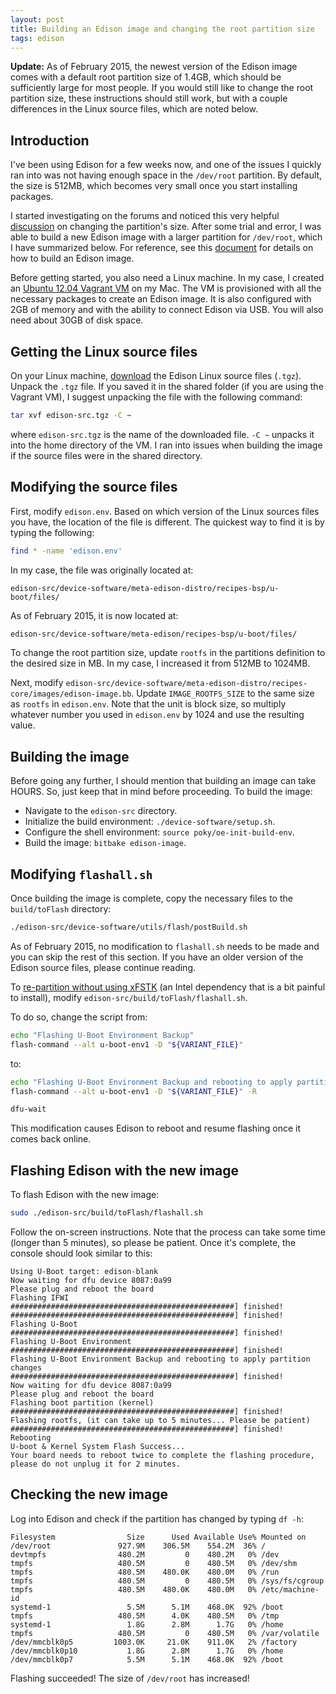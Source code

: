 ```yaml
---
layout: post
title: Building an Edison image and changing the root partition size
tags: edison
---
```


<div class="callout callout-info">
  <b>Update:</b> As of February 2015, the newest version of the Edison image comes with a default root partition size of 1.4GB, which should be sufficiently large for most people. If you would still like to change the root partition size, these instructions should still work, but with a couple differences in the Linux source files, which are noted below.
</div>

## Introduction

I've been using Edison for a few weeks now, and one of the issues I quickly ran into was not having enough space in the `/dev/root` partition. By default, the size is 512MB, which becomes very small once you start installing packages.

I started investigating on the forums and noticed this very helpful <a href="https://communities.intel.com/thread/55612?start=0&tstart=0">discussion</a> on changing the partition's size. After some trial and error, I was able to build a new Edison image with a larger partition for `/dev/root`, which I have summarized below. For reference, see this <a href="https://communities.intel.com/docs/DOC-23159">document</a> for details on how to build an Edison image.

Before getting started, you also need a Linux machine. In my case, I created an <a href="https://github.com/estherjk/edison-imaging-vm">Ubuntu 12.04 Vagrant VM</a> on my Mac. The VM is provisioned with all the necessary packages to create an Edison image. It is also configured with 2GB of memory and with the ability to connect Edison via USB. You will also need about 30GB of disk space.

## Getting the Linux source files

On your Linux machine, <a href="https://communities.intel.com/docs/DOC-23242">download</a> the Edison Linux source files (`.tgz`). Unpack the `.tgz` file. If you saved it in the shared folder (if you are using the Vagrant VM), I suggest unpacking the file with the following command:

```bash
tar xvf edison-src.tgz -C ~
```

where `edison-src.tgz` is the name of the downloaded file. `-C ~` unpacks it into the home directory of the VM. I ran into issues when building the image if the source files were in the shared directory.

## Modifying the source files

First, modify `edison.env`. Based on which version of the Linux sources files you have, the location of the file is different. The quickest way to find it is by typing the following:

```bash
find * -name 'edison.env'
```

In my case, the file was originally located at:

    edison-src/device-software/meta-edison-distro/recipes-bsp/u-boot/files/

As of February 2015, it is now located at:

```bash
edison-src/device-software/meta-edison/recipes-bsp/u-boot/files/
```

To change the root partition size, update `rootfs` in the partitions definition to the desired size in MB. In my case, I increased it from 512MB to 1024MB.

Next, modify `edison-src/device-software/meta-edison-distro/recipes-core/images/edison-image.bb`. Update `IMAGE_ROOTFS_SIZE` to the same size as `rootfs` in `edison.env`. Note that the unit is block size, so multiply whatever number you used in `edison.env` by 1024 and use the resulting value.

## Building the image

Before going any further, I should mention that building an image can take HOURS. So, just keep that in mind before proceeding. To build the image:

* Navigate to the `edison-src` directory.
* Initialize the build environment: `./device-software/setup.sh`.
* Configure the shell environment: `source poky/oe-init-build-env`.
* Build the image: `bitbake edison-image`.

## Modifying `flashall.sh`

Once building the image is complete, copy the necessary files to the `build/toFlash` directory:

```bash
./edison-src/device-software/utils/flash/postBuild.sh
```

As of February 2015, no modification to `flashall.sh` needs to be made and you can skip the rest of this section. If you have an older version of the Edison source files, please continue reading.

To <a href="https://communities.intel.com/thread/56219">re-partition without using xFSTK</a> (an Intel dependency that is a bit painful to install), modify `edison-src/build/toFlash/flashall.sh`.

To do so, change the script from:

```bash
echo "Flashing U-Boot Environment Backup"  
flash-command --alt u-boot-env1 -D "${VARIANT_FILE}"  
```

to:

```bash
echo "Flashing U-Boot Environment Backup and rebooting to apply partition changes"  
flash-command --alt u-boot-env1 -D "${VARIANT_FILE}" -R

dfu-wait
```

This modification causes Edison to reboot and resume flashing once it comes back online.

## Flashing Edison with the new image

To flash Edison with the new image:

```bash
sudo ./edison-src/build/toFlash/flashall.sh
```

Follow the on-screen instructions. Note that the process can take some time (longer than 5 minutes), so please be patient. Once it's complete, the console should look similar to this:

```
Using U-Boot target: edison-blank
Now waiting for dfu device 8087:0a99
Please plug and reboot the board
Flashing IFWI
##################################################] finished!
##################################################] finished!
Flashing U-Boot
##################################################] finished!
Flashing U-Boot Environment
##################################################] finished!
Flashing U-Boot Environment Backup and rebooting to apply partition changes
##################################################] finished!
Now waiting for dfu device 8087:0a99
Please plug and reboot the board
Flashing boot partition (kernel)
##################################################] finished!
Flashing rootfs, (it can take up to 5 minutes... Please be patient)
##################################################] finished!
Rebooting
U-boot & Kernel System Flash Success...
Your board needs to reboot twice to complete the flashing procedure, please do not unplug it for 2 minutes.
```

## Checking the new image

Log into Edison and check if the partition has changed by typing `df -h`:

```
Filesystem                Size      Used Available Use% Mounted on
/dev/root               927.9M    306.5M    554.2M  36% /
devtmpfs                480.2M         0    480.2M   0% /dev
tmpfs                   480.5M         0    480.5M   0% /dev/shm
tmpfs                   480.5M    480.0K    480.0M   0% /run
tmpfs                   480.5M         0    480.5M   0% /sys/fs/cgroup
tmpfs                   480.5M    480.0K    480.0M   0% /etc/machine-id
systemd-1                 5.5M      5.1M    468.0K  92% /boot
tmpfs                   480.5M      4.0K    480.5M   0% /tmp
systemd-1                 1.8G      2.8M      1.7G   0% /home
tmpfs                   480.5M         0    480.5M   0% /var/volatile
/dev/mmcblk0p5         1003.0K     21.0K    911.0K   2% /factory
/dev/mmcblk0p10           1.8G      2.8M      1.7G   0% /home
/dev/mmcblk0p7            5.5M      5.1M    468.0K  92% /boot
```

Flashing succeeded! The size of `/dev/root` has increased!
